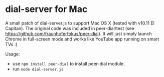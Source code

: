 dial-server for Mac
===================

A small patch of dial-server.js to support Mac OS X (tested with v10.11 El Capitan).
The original code was included in peer-dial/test (see https://github.com/fraunhoferfokus/peer-dial).
It will just simply launch Chrome in full-screen mode and works like YouTube app running on smart TVs :)

Usage:

  * use `npm install peer-dial` to install peer-dial module.
  * run `node dial-server.js`

